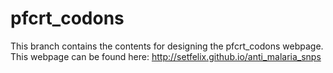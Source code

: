 pfcrt_codons
============

This branch contains the contents for designing the pfcrt_codons webpage.
This webpage can be found here: http://setfelix.github.io/anti_malaria_snps



